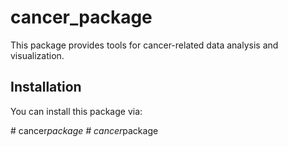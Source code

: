 # cancer_package

This package provides tools for cancer-related data analysis and visualization.

## Installation

You can install this package via:

#   c a n c e r _ p a c k a g e  
 #   c a n c e r _ p a c k a g e  
 